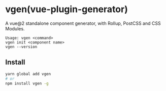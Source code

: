 # vgen(vue-plugin-generator)

A vue@2 standalone component generator, with Rollup, PostCSS and CSS Modules.

```
Usage: vgen <command>
vgen init <component name>
vgen --version
```

## Install

```bash
yarn global add vgen
# or
npm install vgen -g
```
